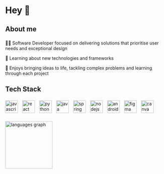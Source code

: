 <h1 align="left">Hey 👋</h1>


###

<h2 align="left">About me</h2>

###

<p align="left">👨‍💻 Software Developer focused on delivering solutions that prioritise user needs and exceptional design<br><p><p/>🎨 Learning about new technologies and frameworks<br><p><p/>💭 Enjoys bringing ideas to life, tackling complex problems and learning through each project</p>

###

<h2 align="left">Tech Stack</h2>

###

<p align="left">
<span>
<img src="https://cdn.jsdelivr.net/gh/devicons/devicon/icons/javascript/javascript-original.svg" height="40" alt="javascript logo" style="margin-right: 10px;">
<img src="https://cdn.jsdelivr.net/gh/devicons/devicon/icons/react/react-original.svg" height="40" alt="react logo" style="margin-right: 10px;">
<img src="https://cdn.jsdelivr.net/gh/devicons/devicon/icons/python/python-original.svg" height="40" alt="python logo" style="margin-right: 10px;">
<img src="https://cdn.jsdelivr.net/gh/devicons/devicon/icons/java/java-original.svg" height="40" alt="java logo" style="margin-right: 10px;">
<img src="https://cdn.jsdelivr.net/gh/devicons/devicon/icons/spring/spring-original.svg" height="40" alt="spring logo" style="margin-right: 10px;">
<img src="https://cdn.jsdelivr.net/gh/devicons/devicon/icons/nodejs/nodejs-original.svg" height="40" alt="nodejs logo" style="margin-right: 10px;">
<img src="https://cdn.jsdelivr.net/gh/devicons/devicon/icons/android/android-original.svg" height="40" alt="android logo" style="margin-right: 10px;">
<img src="https://cdn.jsdelivr.net/gh/devicons/devicon/icons/figma/figma-original.svg" height="40" alt="figma logo" style="margin-right: 10px;">
<img src="https://cdn.jsdelivr.net/gh/devicons/devicon/icons/canva/canva-original.svg" height="40" alt="canva logo" style="margin-right: 10px;">
</span>
</p>

###

<div align="left-centre">
  <img src="https://github-readme-stats.vercel.app/api/top-langs?username=meghd9&locale=en&hide_title=false&layout=compact&card_width=320&langs_count=5&theme=default&hide_border=false&order=2" height="150" alt="languages graph"  />
</div>

###
